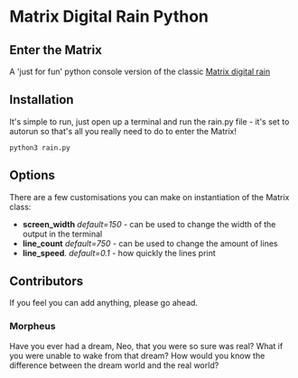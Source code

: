 Matrix Digital Rain Python
==========================

## Enter the Matrix
A 'just for fun' python console version of the classic [Matrix digital rain](https://en.wikipedia.org/wiki/Matrix_digital_rain)

## Installation
It's simple to run, just open up a terminal and run the rain.py file - it's set to autorun so that's all you really need to do to enter the Matrix!

```
python3 rain.py
```

## Options
There are a few customisations you can make on instantiation of the Matrix class:

- **screen_width** *default=150* - can be used to change the width of the output in the terminal
- **line_count**   *default=750* - can be used to change the amount of lines
- **line_speed**.  *default=0.1* - how quickly the lines print

## Contributors
If you feel you can add anything, please go ahead.

### Morpheus
Have you ever had a dream, Neo, that you were so sure was real? What if you were unable to wake from that dream? How would you know the difference between the dream world and the real world?
